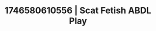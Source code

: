 ---
categories:
- Midnight fantasy
- Nerdy seduction
- AI-generated
- Deep touch
- ASMR
- Virtual intimacy
- Cosplay
- Hands in hair
image: /assets/images/1746580610556.jpg
layout: post
seo:
  description: Featured content with artistic Scat Fetish, ABDL Play. HD images available.
  keywords: Scat Fetish, ABDL Play
  og_image: /assets/images/1746580610556.jpg
  schema_type: VisualArtwork
tags:
- ABDL Play
- '#1746580610556'
- Scat Fetish
title: 1746580610556 | Scat Fetish ABDL Play
---